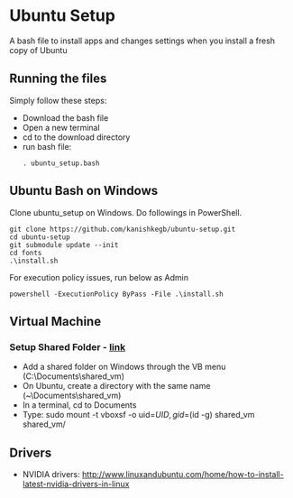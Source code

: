 # Ubuntu Setup
A bash file to install apps and changes settings when you install  a fresh copy of Ubuntu

## Running the files
Simply follow these steps:
- Download the bash file
- Open a new terminal
- cd to the download directory
- run bash file:
  ```
  . ubuntu_setup.bash
  ```

## Ubuntu Bash on Windows
Clone ubuntu_setup on Windows. Do followings in PowerShell.
  ```shell
  git clone https://github.com/kanishkegb/ubuntu-setup.git
  cd ubuntu-setup
  git submodule update --init
  cd fonts  
  .\install.sh
  ```
For execution policy issues, run below as Admin
```shell
powershell -ExecutionPolicy ByPass -File .\install.sh
```


## Virtual Machine
### Setup Shared Folder - [link](https://help.ubuntu.com/community/VirtualBox/SharedFolders)
* Add a shared folder on Windows through the VB menu (C:\Documents\shared\_vm)
* On Ubuntu, create a directory with the same name (~\Documents\shared\_vm)
* In a terminal, cd to Documents
* Type: sudo mount -t vboxsf -o uid=$UID,gid=$(id -g) shared\_vm shared\_vm/


## Drivers
* NVIDIA drivers: http://www.linuxandubuntu.com/home/how-to-install-latest-nvidia-drivers-in-linux
